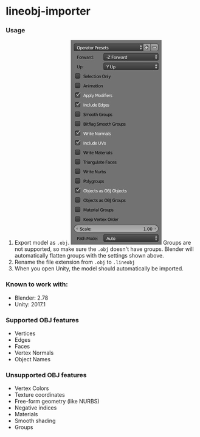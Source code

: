 # lineobj-importer
### Usage
1. Export model as `.obj`.
![Blender export settings](/examples/readme/blender-export-settings.jpg?raw=true "Blender export settings")
Groups are not supported, so make sure the `.obj` doesn't have groups. Blender will automatically flatten groups with the settings shown above.
2. Rename the file extension from `.obj` to `.lineobj`
3. When you open Unity, the model should automatically be imported.

### Known to work with:
* Blender: 2.78
* Unity: 2017.1

### Supported OBJ features
* Vertices
* Edges
* Faces
* Vertex Normals
* Object Names

### Unsupported OBJ features
* Vertex Colors
* Texture coordinates
* Free-form geometry (like NURBS)
* Negative indices
* Materials
* Smooth shading
* Groups